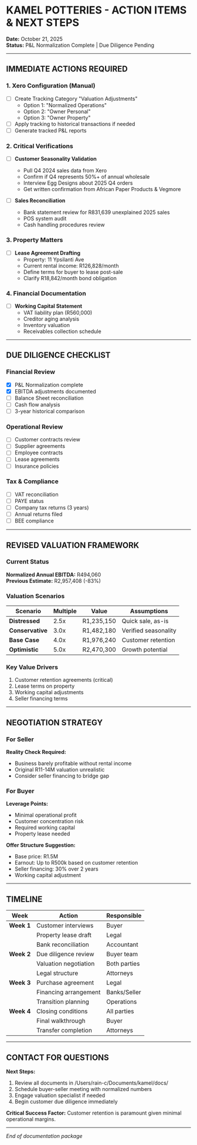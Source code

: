 # KAMEL POTTERIES - ACTION ITEMS & NEXT STEPS
**Date:** October 21, 2025  
**Status:** P&L Normalization Complete | Due Diligence Pending

---

## IMMEDIATE ACTIONS REQUIRED

### 1. Xero Configuration (Manual)
- [ ] Create Tracking Category "Valuation Adjustments"
  - Option 1: "Normalized Operations"
  - Option 2: "Owner Personal"  
  - Option 3: "Owner Property"
- [ ] Apply tracking to historical transactions if needed
- [ ] Generate tracked P&L reports

### 2. Critical Verifications
- [ ] **Customer Seasonality Validation**
  - Pull Q4 2024 sales data from Xero
  - Confirm if Q4 represents 50%+ of annual wholesale
  - Interview Egg Designs about 2025 Q4 orders
  - Get written confirmation from African Paper Products & Vegmore

- [ ] **Sales Reconciliation**
  - Bank statement review for R831,639 unexplained 2025 sales
  - POS system audit
  - Cash handling procedures review

### 3. Property Matters
- [ ] **Lease Agreement Drafting**
  - Property: 11 Ypsilanti Ave
  - Current rental income: R126,828/month
  - Define terms for buyer to lease post-sale
  - Clarify R18,842/month bond obligation
### 4. Financial Documentation
- [ ] **Working Capital Statement**
  - VAT liability plan (R560,000)
  - Creditor aging analysis
  - Inventory valuation
  - Receivables collection schedule

---

## DUE DILIGENCE CHECKLIST

### Financial Review
- [x] P&L Normalization complete
- [x] EBITDA adjustments documented
- [ ] Balance Sheet reconciliation
- [ ] Cash flow analysis
- [ ] 3-year historical comparison

### Operational Review  
- [ ] Customer contracts review
- [ ] Supplier agreements
- [ ] Employee contracts
- [ ] Lease agreements
- [ ] Insurance policies

### Tax & Compliance
- [ ] VAT reconciliation
- [ ] PAYE status
- [ ] Company tax returns (3 years)
- [ ] Annual returns filed
- [ ] BEE compliance
---

## REVISED VALUATION FRAMEWORK

### Current Status
**Normalized Annual EBITDA:** R494,060  
**Previous Estimate:** R2,957,408 (-83%)

### Valuation Scenarios

| Scenario | Multiple | Value | Assumptions |
|----------|----------|-------|-------------|
| **Distressed** | 2.5x | R1,235,150 | Quick sale, as-is |
| **Conservative** | 3.0x | R1,482,180 | Verified seasonality |
| **Base Case** | 4.0x | R1,976,240 | Customer retention |
| **Optimistic** | 5.0x | R2,470,300 | Growth potential |

### Key Value Drivers
1. Customer retention agreements (critical)
2. Lease terms on property
3. Working capital adjustments
4. Seller financing terms

---

## NEGOTIATION STRATEGY

### For Seller
**Reality Check Required:**
- Business barely profitable without rental income
- Original R11-14M valuation unrealistic
- Consider seller financing to bridge gap
### For Buyer
**Leverage Points:**
- Minimal operational profit
- Customer concentration risk
- Required working capital
- Property lease needed

**Offer Structure Suggestion:**
- Base price: R1.5M
- Earnout: Up to R500k based on customer retention
- Seller financing: 30% over 2 years
- Working capital adjustment

---

## TIMELINE

| Week | Action | Responsible |
|------|--------|------------|
| **Week 1** | Customer interviews | Buyer |
| | Property lease draft | Legal |
| | Bank reconciliation | Accountant |
| **Week 2** | Due diligence review | Buyer team |
| | Valuation negotiation | Both parties |
| | Legal structure | Attorneys |
| **Week 3** | Purchase agreement | Legal |
| | Financing arrangement | Banks/Seller |
| | Transition planning | Operations |
| **Week 4** | Closing conditions | All parties |
| | Final walkthrough | Buyer |
| | Transfer completion | Attorneys |

---

## CONTACT FOR QUESTIONS

**Next Steps:**
1. Review all documents in /Users/rain-c/Documents/kamel/docs/
2. Schedule buyer-seller meeting with normalized numbers
3. Engage valuation specialist if needed
4. Begin customer due diligence immediately

**Critical Success Factor:** Customer retention is paramount given minimal operational margins.

---

*End of documentation package*